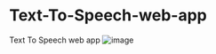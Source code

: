 # Text-To-Speech-web-app
Text To Speech web app
![image](https://user-images.githubusercontent.com/96313339/177241248-2ac0d29f-3764-43bf-bd2e-1da176e11b0d.png)
